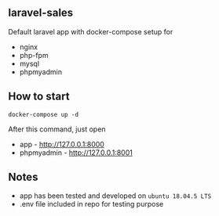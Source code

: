 ## laravel-sales

Default laravel app with docker-compose setup for

- nginx
- php-fpm
- mysql
- phpmyadmin

## How to start

`docker-compose up -d`

After this command, just open
- app - http://127.0.0.1:8000
- phpmyadmin - http://127.0.0.1:8001

## Notes

- app has been tested and developed on `ubuntu 18.04.5 LTS`
- .env file included in repo for testing purpose
